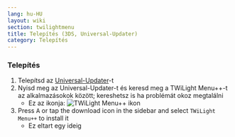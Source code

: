 ```yaml
---
lang: hu-HU
layout: wiki
section: twilightmenu
title: Telepítés (3DS, Universal-Updater)
category: Telepítés
---
```


### Telepítés
1. Telepítsd az [Universal-Updater](https://github.com/Universal-Team/Universal-Updater/releases)-t
1. Nyisd meg az Universal-Updater-t és keresd meg a TWiLight Menu++-t az alkalmazásokok között; kereshetsz is ha problémát okoz megtalálni
   - Ez az ikonja: ![TWiLight Menu++ ikon](https://raw.githubusercontent.com/DS-Homebrew/TWiLightMenu/master/booter/icon.bmp)
1. Press <kbd class="face">A</kbd> or tap the download icon in the sidebar and select `TWiLight Menu++` to install it
   - Ez eltart egy ideig
